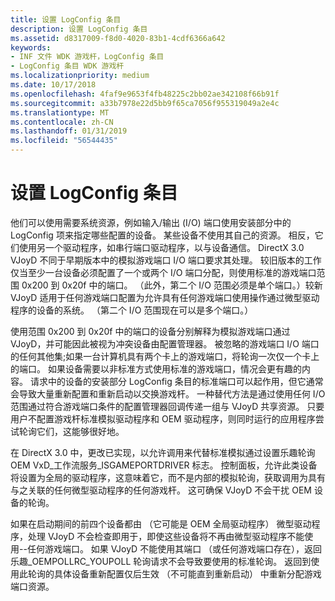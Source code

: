 ```yaml
---
title: 设置 LogConfig 条目
description: 设置 LogConfig 条目
ms.assetid: d8317009-f8d0-4020-83b1-4cdf6366a642
keywords:
- INF 文件 WDK 游戏杆，LogConfig 条目
- LogConfig 条目 WDK 游戏杆
ms.localizationpriority: medium
ms.date: 10/17/2018
ms.openlocfilehash: 4faf9e9653f4fb48225c2bb02ae342108f66b91f
ms.sourcegitcommit: a33b7978e22d5bb9f65ca7056f955319049a2e4c
ms.translationtype: MT
ms.contentlocale: zh-CN
ms.lasthandoff: 01/31/2019
ms.locfileid: "56544435"
---
```

# <a name="setting-up-logconfig-entries"></a>设置 LogConfig 条目





他们可以使用需要系统资源，例如输入/输出 (I/O) 端口使用安装部分中的 LogConfig 项来指定哪些配置的设备。 某些设备不使用其自己的资源。 相反，它们使用另一个驱动程序，如串行端口驱动程序，以与设备通信。 DirectX 3.0 VJoyD 不同于早期版本中的模拟游戏端口 I/O 端口要求其处理。 较旧版本的工作仅当至少一台设备必须配置了一个或两个 I/O 端口分配，则使用标准的游戏端口范围 0x200 到 0x20f 中的端口。 （此外，第二个 I/O 范围必须是单个端口。）较新 VJoyD 适用于任何游戏端口配置为允许具有任何游戏端口使用操作通过微型驱动程序的设备的系统。 （第二个 I/O 范围现在可以是多个端口。）

使用范围 0x200 到 0x20f 中的端口的设备分别解释为模拟游戏端口通过 VJoyD，并可能因此被视为冲突设备由配置管理器。 被忽略的游戏端口 I/O 端口的任何其他集;如果一台计算机具有两个卡上的游戏端口，将轮询一次仅一个卡上的端口。 如果设备需要以非标准方式使用标准的游戏端口，情况会更有趣的内容。 请求中的设备的安装部分 LogConfig 条目的标准端口可以起作用，但它通常会导致大量重新配置和重新启动以交换游戏杆。 一种替代方法是通过使用任何 I/O 范围通过符合游戏端口条件的配置管理器回调传递一组与 VJoyD 共享资源。 只要用户不配置游戏杆标准模拟驱动程序和 OEM 驱动程序，则同时运行的应用程序尝试轮询它们，这能够很好地。

在 DirectX 3.0 中，更改已实现，以允许调用来代替标准模拟通过设置乐趣轮询 OEM VxD\_工作流服务\_ISGAMEPORTDRIVER 标志。 控制面板，允许此类设备将设置为全局的驱动程序，这意味着它，而不是内部的模拟轮询，获取调用为具有与之关联的任何微型驱动程序的任何游戏杆。 这可确保 VJoyD 不会干扰 OEM 设备的轮询。

如果在启动期间的前四个设备都由 （它可能是 OEM 全局驱动程序） 微型驱动程序，处理 VJoyD 不会检查即用于，即使这些设备将不再由微型驱动程序不能使用--任何游戏端口。 如果 VJoyD 不能使用其端口 （或任何游戏端口存在），返回乐趣\_OEMPOLLRC\_YOUPOLL 轮询请求不会导致要使用的标准轮询。 返回到使用此轮询的具体设备重新配置仅后生效 （不可能直到重新启动） 中重新分配游戏端口资源。

 

 




